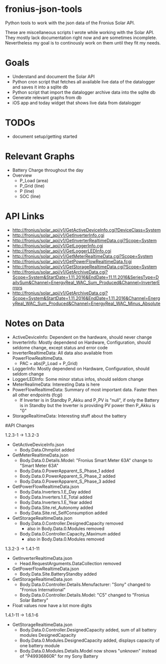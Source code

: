 # fronius-json-tools
Python tools to work with the json data of the Fronius Solar API.

These are miscellaneous scripts I wrote while working with the Solar API.
They mostly lack documentation right now and are sometimes incomplete.
Nevertheless my goal is to continously work on them until they fit my needs.

# Goals
* Understand and document the Solar API
* Python cron script that fetches all available live data of the datalogger and saves it into a sqlite db
* Python script that import the datalogger archive data into the sqlite db
* Generate relevant graphs from db
* iOS app and today widget that shows live data from datalogger

# TODOs
* document setup/getting started

# Relevant Graphs
* Battery Charge throughout the day
* Overview
  * P_Load (area)
  * P_Grid (line)
  * P (line)
  * SOC (line)

# API Links
* <http://fronius/solar_api/v1/GetActiveDeviceInfo.cgi?DeviceClass=System>
* <http://fronius/solar_api/v1/GetInverterInfo.cgi>
* <http://fronius/solar_api/v1/GetInverterRealtimeData.cgi?Scope=System>
* <http://fronius/solar_api/v1/GetLoggerInfo.cgi>
* <http://fronius/solar_api/v1/GetLoggerLEDInfo.cgi>
* <http://fronius/solar_api/v1/GetMeterRealtimeData.cgi?Scope=System>
* <http://fronius/solar_api/v1/GetPowerFlowRealtimeData.fcgi>
* <http://fronius/solar_api/v1/GetStorageRealtimeData.cgi?Scope=System>
* <http://fronius/solar_api/v1/GetArchiveData.cgi?Scope=System&StartDate=1.11.2016&EndDate=11.11.2016&SeriesType=DailySum&Channel=EnergyReal_WAC_Sum_Produced&Channel=InverterErrors>
* <http://fronius/solar_api/v1/GetArchiveData.cgi?Scope=System&StartDate=1.11.2016&EndDate=1.11.2016&Channel=EnergyReal_WAC_Sum_Produced&Channel=EnergyReal_WAC_Minus_Absolute>

# Notes on Data
* ActiveDeviceInfo: Dependent on the hardware, should never change
* InverterInfo: Mostly dependend on Hardware, Configuration, should seldome change, except status and error code
* InverterRealtimeData: All data also available from PowerFlowRealtimeData.
  * PAC = abs(P_Load + P_Grid)
* LoggerInfo: Mostly dependend on Hardware, Configuration, should seldom change
* LoggerLEDInfo: Some minor status infos, should seldom change
* MeterRealimeData: Interesting Data is here
* PowerFlowRealtimeData: Summary of most important data. Faster then all other endpoints (fcgi)
  * If Inverter is in Standby P_Akku and P_PV is "null", if only the Battery is in Standby but the Inverter is providing
    PV power then P_Akku is "0"
* StorageRealtimeData: Interesting stuff about the battery

#API Changes

1.2.3-1 -> 1.3.2-3
* GetActiveDeviceInfo.json
  * Body.Data.Ohmpilot added
* GetMeterRealtimeData.json
  * Body.Data.0.Details.Model: "Fronius Smart Meter 63A" change to "Smart Meter 63A"
  * Body.Data.0.PowerApparent_S_Phase_1 added
  * Body.Data.0.PowerApparent_S_Phase_2 added
  * Body.Data.0.PowerApparent_S_Phase_3 added
* GetPowerFlowRealtimeData.json
  * Body.Data.Inverters.1.E_Day added
  * Body.Data.Inverters.1.E_Total added
  * Body.Data.Inverters.1.E_Year added
  * Body.Data.Site.rel_Autonomy added
  * Body.Data.Site.rel_SelfConsumption added
* GetStorageRealtimeData.json
  * Body.Data.0.Controller.DesignedCapacity removed
    * also in Body.Data.0.Modules removed
  * Body.Data.0.Controller.Capacity_Maximum added
    * also in Body.Data.0.Modules removed

1.3.2-3 -> 1.4.1-11
* GetInverterRealtimeData.json
  * Head.RequestArguments.DataCollection removed
* GetPowerFlowRealtimeData.json
  * Body.Data.Site.BatteryStandby added
* GetStorageRealtimeData.json
  * Body.Data.0.Controller.Details.Menufacturer: "Sony" changed to "Fronius International"
  * Body.Data.0.Controller.Details.Model: "C5" changed to "Fronius Solar Battery"
* Float values now have a lot more digits

1.4.1-11 -> 1.6.1-6
* GetStorageRealtimeData.json
  * Body.Data.0.Controller.DesignedCapacity added, sum of all battery modules DesignedCapacity
  * Body.Data.0.Modules.DesignedCapacity added, displays capacity of one battery module
  * Body.Data.0.Modules.Details.Model now shows "unknown" instead of "P49936860R" for my Sony Battery
